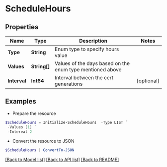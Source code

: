 # ScheduleHours
## Properties

Name | Type | Description | Notes
------------ | ------------- | ------------- | -------------
**Type** | **String** | Enum type to specify hours value | 
**Values** | **String[]** | Values of the days based on the enum type mentioned above | 
**Interval** | **Int64** | Interval between the cert generations | [optional] 

## Examples

- Prepare the resource
```powershell
$ScheduleHours = Initialize-ScheduleHours  -Type LIST `
 -Values [1] `
 -Interval 2
```

- Convert the resource to JSON
```powershell
$ScheduleHours | ConvertTo-JSON
```

[[Back to Model list]](../README.md#documentation-for-models) [[Back to API list]](../README.md#documentation-for-api-endpoints) [[Back to README]](../README.md)

